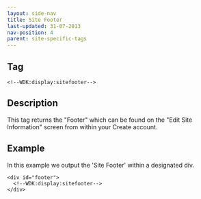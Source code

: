 ```yaml
---
layout: side-nav
title: Site Footer
last-updated: 31-07-2013
nav-position: 4
parent: site-specific-tags
---
```


## Tag

`<!--WDK:display:sitefooter-->`

## Description

This tag returns the "Footer" which can be found on the "Edit Site Information" screen from within your Create account.

## Example

In this example we output the 'Site Footer' within a designated div.

~~~
<div id="footer">
  <!--WDK:display:sitefooter-->
</div>
~~~